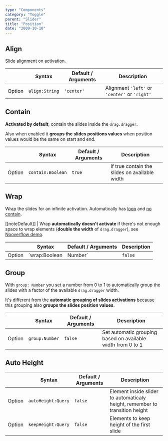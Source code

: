 ```yaml
---
type: "Components"
category: "Toggle"
parent: "Slider"
title: "Position"
date: "2009-10-10"
---
```


## Align

Slide alignment on activation.

<div class="xt-overflow-sub overflow-y-hidden overflow-x-scroll my-5 xt-my-auto w-full">

|                         | Syntax                                    | Default / Arguments                       | Description                   |
| ----------------------- | ----------------------------------------- | ----------------------------- | ----------------------------- |
| Option                  | `align:String`                          | `'center'`        | Alignment `'left'` or `'center'` or `'right'`           |

</div>

<demo>
  <demoinline src="demos/components/slider/align-center">
  </demoinline>
  <demoinline src="demos/components/slider/align-left">
  </demoinline>
  <demoinline src="demos/components/slider/align-right">
  </demoinline>
</demo>

## Contain

**Activated by default**, contain the slides inside the `drag.dragger`.

Also when enabled it **groups the slides positions values** when position values would be the same on start and end.

<div class="xt-overflow-sub overflow-y-hidden overflow-x-scroll my-5 xt-my-auto w-full">

|                         | Syntax                                    | Default / Arguments                       | Description                   |
| ----------------------- | ----------------------------------------- | ----------------------------- | ----------------------------- |
| Option                  | `contain:Boolean`                          | `true`        | If true contain the slides on available width            |

</div>

<demo>
  <demoinline src="demos/components/slider/nocontain-center">
  </demoinline>
  <demoinline src="demos/components/slider/nocontain-left">
  </demoinline>
  <demoinline src="demos/components/slider/nocontain-right">
  </demoinline>
</demo>

## Wrap

Wrap the slides for an infinite activation. Automatically has [loop](/components/slider/interaction#navigation-and-loop) and [no contain](/components/slider/position#contain).

[[noteDefault]]
| Wrap **automatically doesn't activate** if there's not enough space to wrap elements (**double the width** of `drag.dragger`), see [Nooverflow demo](/components/slider/other#nooverflow).

<div class="xt-overflow-sub overflow-y-hidden overflow-x-scroll my-5 xt-my-auto w-full">

|                         | Syntax                                    | Default / Arguments                       | Description                   |
| ----------------------- | ----------------------------------------- | ----------------------------- | ----------------------------- |
| Option                  | `wrap:Boolean|Number`                          | `false`        | Wrap slides on start and end             |

</div>

<demo>
  <demoinline src="demos/components/slider/wrap-center">
  </demoinline>
  <demoinline src="demos/components/slider/wrap-left">
  </demoinline>
  <demoinline src="demos/components/slider/wrap-right">
  </demoinline>
</demo>

## Group

With `group: Number` you set a number from 0 to 1 to automatically group the slides with a factor of the available `drag.dragger` width.

It's different from the **automatic grouping of slides activations** because this grouping also **groups the slides position values**.

<div class="xt-overflow-sub overflow-y-hidden overflow-x-scroll my-5 xt-my-auto w-full">

|                         | Syntax                                    | Default / Arguments                       | Description                   |
| ----------------------- | ----------------------------------------- | ----------------------------- | ----------------------------- |
| Option                  | `group:Number`                          | `false`        | Set automatic grouping based on available width from 0 to 1            |

</div>

<demo>
  <demoinline src="demos/components/slider/group">
  </demoinline>
  <demoinline src="demos/components/slider/group-wrap">
  </demoinline>
</demo>

## Auto Height

<div class="xt-overflow-sub overflow-y-hidden overflow-x-scroll my-5 xt-my-auto w-full">

|                         | Syntax                                    | Default / Arguments                       | Description                   |	
| ----------------------- | ----------------------------------------- | ----------------------------- | ----------------------------- |	
| Option                  | `autoHeight:Query`                          | `false`        | Element inside slider to automaticaly height, remember to transition height            |
| Option                  | `keepHeight:Query`                          | `false`        | Elements to keep height of the first slide            |

</div>

<demo>
  <demoinline src="demos/components/slider/autoheight">
  </demoinline>
</demo>
